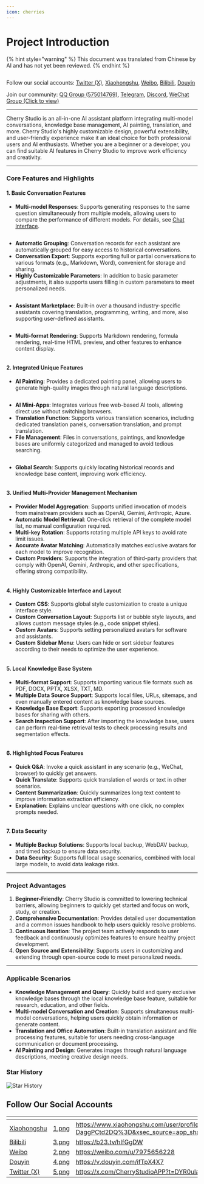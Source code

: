 ```yaml
---
icon: cherries
---
```

# Project Introduction


{% hint style="warning" %}
This document was translated from Chinese by AI and has not yet been reviewed.
{% endhint %}




<figure><img src=".gitbook/assets/docs-readme-banner1.png" alt=""><figcaption></figcaption></figure>

Follow our social accounts: [Twitter (X)](https://x.com/CherryStudioAPP), [Xiaohongshu](https://www.xiaohongshu.com/user/profile/662b6853000000000b031d9a), [Weibo](https://weibo.com/u/7975656228), [Bilibili](https://space.bilibili.com/3546657515898892), [Douyin](https://www.douyin.com/user/MS4wLjABAAAAmw9A54m5J0hHVMQY5eGrVJ-EHDoOS0hgJ6M1F9MN2Tn2V163A0xrC4_KVzfmQSxC)

Join our community: [QQ Group (575014769)](https://qm.qq.com/q/lo0D4qVZKi), [Telegram](https://t.me/CherryStudioAI), [Discord](https://discord.gg/wez8HtpxqQ), [WeChat Group (Click to view)](https://www.cherry-ai.com/#Community)

***

Cherry Studio is an all-in-one AI assistant platform integrating multi-model conversations, knowledge base management, AI painting, translation, and more.
Cherry Studio's highly customizable design, powerful extensibility, and user-friendly experience make it an ideal choice for both professional users and AI enthusiasts. Whether you are a beginner or a developer, you can find suitable AI features in Cherry Studio to improve work efficiency and creativity.

***

### **Core Features and Highlights**

#### **1. Basic Conversation Features**

*   **Multi-model Responses**: Supports generating responses to the same question simultaneously from multiple models, allowing users to compare the performance of different models. For details, see [Chat Interface](cherrystudio/preview/chat.md).

<figure><img src=".gitbook/assets/docs-readme-1 (1).png" alt=""><figcaption></figcaption></figure>

*   **Automatic Grouping**: Conversation records for each assistant are automatically grouped for easy access to historical conversations.
*   **Conversation Export**: Supports exporting full or partial conversations to various formats (e.g., Markdown, Word), convenient for storage and sharing.
*   **Highly Customizable Parameters**: In addition to basic parameter adjustments, it also supports users filling in custom parameters to meet personalized needs.

<figure><img src=".gitbook/assets/docs-readme-2 (2).png" alt=""><figcaption></figcaption></figure>

*   **Assistant Marketplace**: Built-in over a thousand industry-specific assistants covering translation, programming, writing, and more, also supporting user-defined assistants.

<figure><img src=".gitbook/assets/docs-readme-4.png" alt=""><figcaption></figcaption></figure>

*   **Multi-format Rendering**: Supports Markdown rendering, formula rendering, real-time HTML preview, and other features to enhance content display.

<figure><img src=".gitbook/assets/docs-readme-3 (1).png" alt=""><figcaption></figcaption></figure>

#### **2. Integrated Unique Features**

*   **AI Painting**: Provides a dedicated painting panel, allowing users to generate high-quality images through natural language descriptions.

<figure><img src=".gitbook/assets/docs-readme-5.png" alt=""><figcaption></figcaption></figure>

*   **AI Mini-Apps**: Integrates various free web-based AI tools, allowing direct use without switching browsers.
*   **Translation Function**: Supports various translation scenarios, including dedicated translation panels, conversation translation, and prompt translation.
*   **File Management**: Files in conversations, paintings, and knowledge bases are uniformly categorized and managed to avoid tedious searching.

<figure><img src=".gitbook/assets/docs-readme-6.png" alt=""><figcaption></figcaption></figure>

*   **Global Search**: Supports quickly locating historical records and knowledge base content, improving work efficiency.

<figure><img src=".gitbook/assets/docs-readme-7.png" alt=""><figcaption></figcaption></figure>

#### **3. Unified Multi-Provider Management Mechanism**

*   **Provider Model Aggregation**: Supports unified invocation of models from mainstream providers such as OpenAI, Gemini, Anthropic, Azure.
*   **Automatic Model Retrieval**: One-click retrieval of the complete model list, no manual configuration required.
*   **Multi-key Rotation**: Supports rotating multiple API keys to avoid rate limit issues.
*   **Accurate Avatar Matching**: Automatically matches exclusive avatars for each model to improve recognition.
*   **Custom Providers**: Supports the integration of third-party providers that comply with OpenAI, Gemini, Anthropic, and other specifications, offering strong compatibility.

<figure><img src=".gitbook/assets/docs-readme-8.png" alt=""><figcaption></figcaption></figure>

#### **4. Highly Customizable Interface and Layout**

*   **Custom CSS**: Supports global style customization to create a unique interface style.
*   **Custom Conversation Layout**: Supports list or bubble style layouts, and allows custom message styles (e.g., code snippet styles).
*   **Custom Avatars**: Supports setting personalized avatars for software and assistants.
*   **Custom Sidebar Menu**: Users can hide or sort sidebar features according to their needs to optimize the user experience.

<figure><img src=".gitbook/assets/docs-readme-9.png" alt=""><figcaption></figcaption></figure>

#### **5. Local Knowledge Base System**

*   **Multi-format Support**: Supports importing various file formats such as PDF, DOCX, PPTX, XLSX, TXT, MD.
*   **Multiple Data Source Support**: Supports local files, URLs, sitemaps, and even manually entered content as knowledge base sources.
*   **Knowledge Base Export**: Supports exporting processed knowledge bases for sharing with others.
*   **Search Inspection Support**: After importing the knowledge base, users can perform real-time retrieval tests to check processing results and segmentation effects.

<figure><img src=".gitbook/assets/docs-readme-10.png" alt=""><figcaption></figcaption></figure>

#### **6. Highlighted Focus Features**

*   **Quick Q&A**: Invoke a quick assistant in any scenario (e.g., WeChat, browser) to quickly get answers.
*   **Quick Translate**: Supports quick translation of words or text in other scenarios.
*   **Content Summarization**: Quickly summarizes long text content to improve information extraction efficiency.
*   **Explanation**: Explains unclear questions with one click, no complex prompts needed.

<figure><img src=".gitbook/assets/docs-readme-11.png" alt=""><figcaption></figcaption></figure>

#### **7. Data Security**

*   **Multiple Backup Solutions**: Supports local backup, WebDAV backup, and timed backup to ensure data security.
*   **Data Security**: Supports full local usage scenarios, combined with local large models, to avoid data leakage risks.

***

### **Project Advantages**

1.  **Beginner-Friendly**: Cherry Studio is committed to lowering technical barriers, allowing beginners to quickly get started and focus on work, study, or creation.
2.  **Comprehensive Documentation**: Provides detailed user documentation and a common issues handbook to help users quickly resolve problems.
3.  **Continuous Iteration**: The project team actively responds to user feedback and continuously optimizes features to ensure healthy project development.
4.  **Open Source and Extensibility**: Supports users in customizing and extending through open-source code to meet personalized needs.

***

### **Applicable Scenarios**

*   **Knowledge Management and Query**: Quickly build and query exclusive knowledge bases through the local knowledge base feature, suitable for research, education, and other fields.
*   **Multi-model Conversation and Creation**: Supports simultaneous multi-model conversations, helping users quickly obtain information or generate content.
*   **Translation and Office Automation**: Built-in translation assistant and file processing features, suitable for users needing cross-language communication or document processing.
*   **AI Painting and Design**: Generates images through natural language descriptions, meeting creative design needs.

### Star History

![Star History](https://urlscan.io/liveshot/?width=1300\&height=620\&url=https://cherrystarhistory.ocool.online/)

## Follow Our Social Accounts

<table data-view="cards"><thead><tr><th></th><th data-hidden data-card-cover data-type="files"></th><th data-hidden data-card-target data-type="content-ref"></th></tr></thead><tbody><tr><td><a href="https://www.xiaohongshu.com/user/profile/662b6853000000000b031d9a?xsec_token=YB_1nKvlH4r5hPYVVbbsNHF8Y6n6AKlm5-DaggPCtd2DQ%3D&#x26;xsec_source=app_share&#x26;xhsshare=CopyLink&#x26;appuid=662b6853000000000b031d9a&#x26;apptime=1738627324&#x26;share_id=ace5db41b5954fab8d98a2a7865a62bc&#x26;share_channel=copy_link">Xiaohongshu</a></td><td><a href=".gitbook/assets/1.png">1.png</a></td><td><a href="https://www.xiaohongshu.com/user/profile/662b6853000000000b031d9a?xsec_token=YB_1nKvlH4r5hPYVVbbsNHF8Y6n6AKlm5-DaggPCtd2DQ%3D&#x26;xsec_source=app_share&#x26;xhsshare=CopyLink&#x26;appuid=662b6853000000000b031d9a&#x26;apptime=1738627324&#x26;share_id=ace5db41b5954fab8d98a2a7865a62bc&#x26;share_channel=copy_link">https://www.xiaohongshu.com/user/profile/662b6853000000000b031d9a?xsec_token=YB_1nKvlH4r5hPYVVbbsNHF8Y6n6AKlm5-DaggPCtd2DQ%3D&#x26;xsec_source=app_share&#x26;xhsshare=CopyLink&#x26;appuid=662b6853000000000b031d9a&#x26;apptime=1738627324&#x26;share_id=ace5db41b5954fab8d98a2a7865a62bc&#x26;share_channel=copy_link</a></td></tr><tr><td><a href="https://b23.tv/hIfGgDW">Bilibili</a></td><td><a href=".gitbook/assets/3.png">3.png</a></td><td><a href="https://b23.tv/hIfGgDW">https://b23.tv/hIfGgDW</a></td></tr><tr><td><a href="https://weibo.com/u/7975656228">Weibo</a></td><td><a href=".gitbook/assets/2.png">2.png</a></td><td><a href="https://weibo.com/u/7975656228">https://weibo.com/u/7975656228</a></td></tr><tr><td><a href="https://v.douyin.com/ifTpX4X7">Douyin</a></td><td><a href=".gitbook/assets/4.png">4.png</a></td><td><a href="https://v.douyin.com/ifTpX4X7">https://v.douyin.com/ifTpX4X7</a></td></tr><tr><td><a href="https://x.com/CherryStudioAPP?t=DYR0ulaLur-bO4Us3bG79A&#x26;s=05">Twitter (X)</a></td><td><a href=".gitbook/assets/5.png">5.png</a></td><td><a href="https://x.com/CherryStudioAPP?t=DYR0ulaLur-bO4Us3bG79A&#x26;s=05">https://x.com/CherryStudioAPP?t=DYR0ulaLur-bO4Us3bG79A&#x26;s=05</a></td></tr></tbody></table>